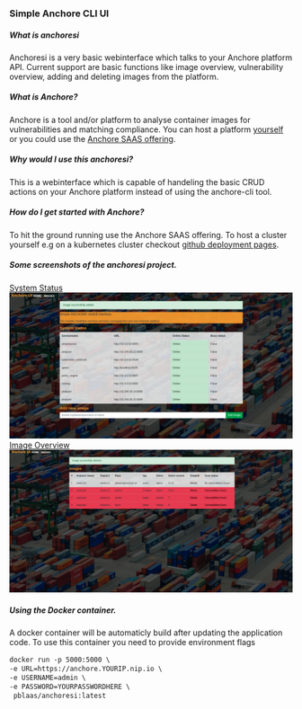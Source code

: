 ### Simple Anchore CLI UI

##### What is anchoresi
Anchoresi is a very basic webinterface which talks to your Anchore platform API.
Current support are basic functions like image overview, vulnerability overview, adding and deleting images from the platform.

##### What is Anchore?
Anchore is a tool and/or platform to analyse container images for vulnerabilities and matching compliance.
You can host a platform [yourself][anchore github ref] or you could use the [Anchore SAAS offering][anchore saas ref].

##### Why would I use this anchoresi?
This is a webinterface which is capable of handeling the basic CRUD actions on your Anchore platform instead of using the anchore-cli tool. 

##### How do I get started with Anchore?
To hit the ground running use the Anchore SAAS offering. To host a cluster yourself e.g on a kubernetes cluster checkout [github deployment pages][anchore github ref].

##### Some screenshots of the anchoresi project.
<u>System Status</u>
![alt text](https://github.com/pblaas/anchoresi/blob/master/AnchoreUI-screenshot1.png "System status")
<u>Image Overview</u>
![alt text](https://github.com/pblaas/anchoresi/blob/master/AnchoreUI-screenshot2.png "Image overview")


[anchore saas ref]: https://anchore.com/
[anchore github ref]: https://github.com/anchore/anchore_deployment


##### Using the Docker container.
A docker container will be automaticly build after updating the application code. To use this container you need to provide environment flags

```
docker run -p 5000:5000 \
-e URL=https://anchore.YOURIP.nip.io \
-e USERNAME=admin \
-e PASSWORD=YOURPASSWORDHERE \
 pblaas/anchoresi:latest
```

